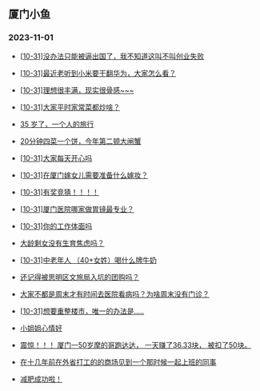 ## 厦门小鱼 
### 2023-11-01

+ [[10-31]没办法只能被逼出国了，我不知道这叫不叫创业失败](http://bbs.xmfish.com/read-htm-tid-18097946.html)

+ [[10-31]最近老听到小米要干翻华为，大家怎么看？](http://bbs.xmfish.com/read-htm-tid-18097802.html)

+ [[10-31]理想很丰满，现实很骨感~~~](http://bbs.xmfish.com/read-htm-tid-18097993.html)

+ [[10-31]大家平时家常菜都炒啥？](http://bbs.xmfish.com/read-htm-tid-18097811.html)

+ [35 岁了，一个人的旅行](http://bbs.xmfish.com/read-htm-tid-18097998.html)

+ [20分钟四菜一个饼，今年第二顿大闸蟹](http://bbs.xmfish.com/read-htm-tid-18097942.html)

+ [[10-31]大家每天开心吗](http://bbs.xmfish.com/read-htm-tid-18097833.html)

+ [[10-31]在厦门嫁女儿需要准备什么嫁妆？](http://bbs.xmfish.com/read-htm-tid-18098021.html)

+ [[10-31]有奖竞猜！！！！](http://bbs.xmfish.com/read-htm-tid-18097808.html)

+ [[10-31]厦门医院哪家做胃镜最专业？](http://bbs.xmfish.com/read-htm-tid-18097755.html)

+ [[10-31]你的工作体面吗](http://bbs.xmfish.com/read-htm-tid-18097822.html)

+ [大龄剩女没有生育焦虑吗？](http://bbs.xmfish.com/read-htm-tid-18098019.html)

+ [[10-31]中老年人 （40+女姓）喝什么牌牛奶](http://bbs.xmfish.com/read-htm-tid-18098069.html)

+ [还记得被思明区文旅局入坑的团购吗？](http://bbs.xmfish.com/read-htm-tid-18098079.html)

+ [大家不都是周末才有时间去医院看病吗？为啥周末没有门诊？](http://bbs.xmfish.com/read-htm-tid-18097941.html)

+ [[10-31]想要重整楼市，唯一的办法是.....](http://bbs.xmfish.com/read-htm-tid-18098114.html)

+ [小姐姐心情好](http://bbs.xmfish.com/read-htm-tid-18098179.html)

+ [震惊！！！
厦门一50岁摩的哥跑达达，
一天赚了36.33块，
被扣了50块。](http://bbs.xmfish.com/read-htm-tid-18098009.html)

+ [在十几年前在外省打工的的商场见到一个那时候一起上班的同事](http://bbs.xmfish.com/read-htm-tid-18098095.html)

+ [减肥成功啦！](http://bbs.xmfish.com/read-htm-tid-18098195.html)

